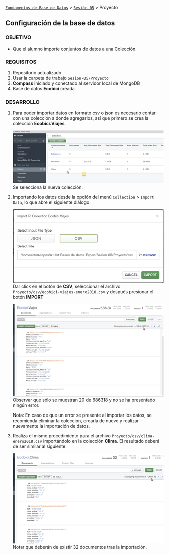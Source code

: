 [`Fundamentos de Base de Datos`](../../Readme.md) > [`Sesión 05`](../Readme.md) > Proyecto
## Configuración de la base de datos

### OBJETIVO
- Que el alumno importe conjuntos de datos a una Colección.

### REQUISITOS
1. Repositorio actualizado
1. Usar la carpeta de trabajo `Sesion-05/Proyecto`
1. __Compass__ iniciado y conectado al servidor local de MongoDB
1. Base de datos __Ecobici__ creada

### DESARROLLO
1. Para poder importar datos en formato csv o json es necesario contar con una colección a donde agregarlos, así que primero se crea la colección __Ecobici.Viajes__

   ![Colecciones en base de datos Ecobici](assets/colecciones-en-bd.png)
   Se selecciona la nueva colección.

1. Importando los datos desde la opción del menú `Collection` > `Import Data`, lo que abre el siguiente diálogo:

   ![Importando datos a colección](assets/importando-datos-a-coleccion.png)
   Dar click en el botón de __CSV__, seleccionar el archivo `Proyecto/csv/ecobici-viajes-enero2018.csv` y después presionar el botón __IMPORT__

   ![Lista de documentos](assets/documentos-en-coleccion.png)
   Observar que sólo se muestran 20 de 686318 y no se ha presentado ningún error.

   Nota: En caso de que un error se presente al importar los datos, se recomienda eliminar la colección, crearla de nuevo y realizar nuevamente la importación de datos.

1. Realiza el mismo procedimiento para el archivo `Proyecto/csv/clima-enero2018.csv` importándolo en la colección __Clima__. El resultado deberá de ser similar al siguiente:

   ![Lista documentos en colección Clima](assets/documentos-en-coleccion-2.png)
   Notar que deberán de existir 32 documentos tras la importación.
   
